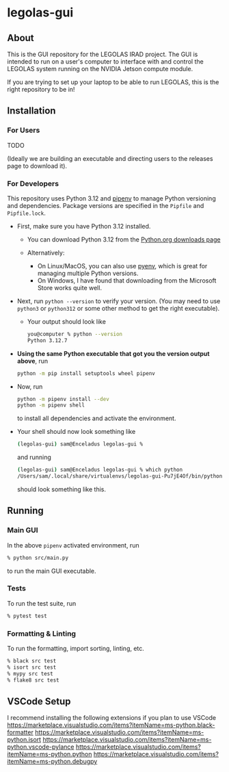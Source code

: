 # legolas-gui


## About
This is the GUI repository for the LEGOLAS IRAD project. The GUI is intended to run on a user's computer to interface with and control the LEGOLAS system running on the NVIDIA Jetson compute module. 

If you are trying to set up your laptop to be able to run LEGOLAS, this is the right repository to be in!

## Installation

### For Users
TODO 

(Ideally we are building an executable and directing users to the releases page to download it).

### For Developers
This repository uses Python 3.12 and [pipenv](https://pipenv.pypa.io/en/latest/) to manage Python versioning and dependencies. Package versions are specified in the `Pipfile` and `Pipfile.lock`. 

- First, make sure you have Python 3.12 installed. 

    - You can download Python 3.12 from the [Python.org downloads page](https://www.python.org/downloads/)

    - Alternatively:

        - On Linux/MacOS, you can also use [pyenv](https://github.com/pyenv/pyenv), which is great for managing multiple Python versions.
        - On Windows, I have found that downloading from the Microsoft Store works quite well.
- Next, run `python --version` to verify your version. (You may need to use `python3` or `python312` or some other method to get the right executable).
    - Your output should look like
        ```bash
        you@computer % python --version
        Python 3.12.7
        ```
    
- **Using the same Python executable that got you the version output above**, run 
    ```bash 
    python -m pip install setuptools wheel pipenv
    ```
- Now, run 
    ```bash 
    python -m pipenv install --dev
    python -m pipenv shell
    ```
    to install all dependencies and activate the environment. 
- Your shell should now look something like
    ```bash
    (legolas-gui) sam@Enceladus legolas-gui %
    ```
    and running 
    ```bash
    (legolas-gui) sam@Enceladus legolas-gui % which python
    /Users/sam/.local/share/virtualenvs/legolas-gui-Pu7jE4Of/bin/python
    ```
    should look something like this.

## Running
### Main GUI
In the above `pipenv` activated environment, run

```bash
% python src/main.py
```
to run the main GUI executable.

### Tests
To run the test suite, run
```bash
% pytest test
```

### Formatting & Linting
To run the formatting, import sorting, linting, etc.
```bash
% black src test
% isort src test
% mypy src test
% flake8 src test
```

## VSCode Setup
I recommend installing the following extensions if you plan to use VSCode
https://marketplace.visualstudio.com/items?itemName=ms-python.black-formatter
https://marketplace.visualstudio.com/items?itemName=ms-python.isort
https://marketplace.visualstudio.com/items?itemName=ms-python.vscode-pylance
https://marketplace.visualstudio.com/items?itemName=ms-python.python
https://marketplace.visualstudio.com/items?itemName=ms-python.debugpy
